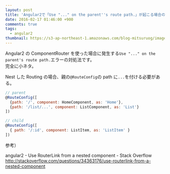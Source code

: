 ```yaml
---
layout: post
title: 'Angular2で「Use "..." on the parent''s route path.」が起こる場合の対処法'
date: 2016-02-17 01:46:00 +900
comments: true
tags:
  - angular2
thumbnail: https://s3-ap-northeast-1.amazonaws.com/blog-mitsuruog/images/2016/angular2.png
---
```


Angular2 の ComponentRouter を使った場合に発生する`Use "..." on the parent's route path.`エラーの対処法です。  
完全に小ネタ。

<!-- more -->

Nest した Routing の場合、親の`@RouteConfig`の path に`...`を付ける必要がある。

```js
// parent
@RouteConfig([
  {path: '/', component: HomeComponent, as: 'Home'},
  {path: '/list/...', component: ListComponent, as: 'List'}
])

// child
@RouteConfig([
  { path: '/:id', component: ListItem, as: 'ListItem' }
])
```

参考）

angular2 - Use RouterLink from a nested component - Stack Overflow  
http://stackoverflow.com/questions/34363176/use-routerlink-from-a-nested-component
